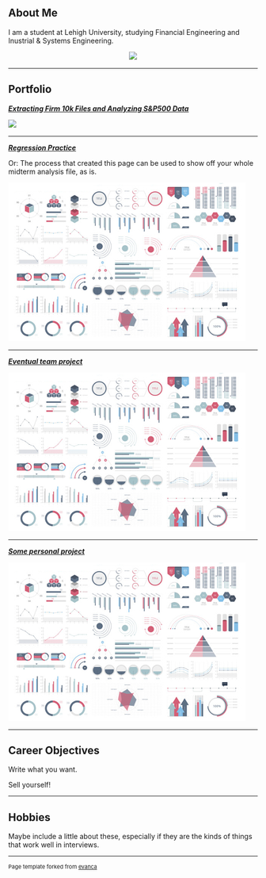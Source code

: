 ## About Me

I am a student at Lehigh University, studying Financial Engineering and Inustrial & Systems Engineering. 

<!-- Upload your own photo and change the path -->

<p style="text-align:center;">
  <img class="img-circle" src="https://github.com/chrisztoh/chrisztoh.github.io/raw/master/images/Headshot.png" width="50%">
</p>

---

## Portfolio

<!-- You can link to other websites, PDFs in this repo, and other pages in this repo -->

_**[Extracting Firm 10k Files and Analyzing S&P500 Data](Report)**_

<img src="images/MidtermSnip.jpg?raw=true"/>

---

_**[Regression Practice](Regression_practice)**_

Or: The process that created this page can be used to show off your whole midterm analysis file, as is.

<img src="images/dummy_thumbnail.jpg?raw=true"/>

---

_**[Eventual team project](https://donbowen.github.io/teamproject/)**_

<img src="images/dummy_thumbnail.jpg?raw=true"/>

---

_**[Some personal project](/pdf/sample_presentation.pdf)**_

<img src="images/dummy_thumbnail.jpg?raw=true"/>

---

## Career Objectives

Write what you want. 

Sell yourself!

---

## Hobbies

Maybe include a little about these, especially if they are the kinds of things that work well in interviews.

---
<p style="font-size:11px">Page template forked from <a href="https://github.com/evanca/quick-portfolio">evanca</a></p>
<!-- Remove above link if you don't want to attibute -->
